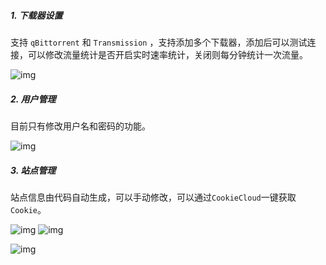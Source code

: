##### 1. 下载器设置

支持 `qBittorrent` 和 `Transmission` ，支持添加多个下载器，添加后可以测试连接，可以修改流量统计是否开启实时速率统计，关闭则每分钟统计一次流量。

![img](https://img1.pixhost.to/images/8549/638625072_pixpin_2025-09-08_16-56-09.png)

##### 2. 用户管理

目前只有修改用户名和密码的功能。

![img](https://img1.pixhost.to/images/8549/638625071_pixpin_2025-09-08_16-58-04.png)

##### 3. 站点管理

站点信息由代码自动生成，可以手动修改，可以通过`CookieCloud`一键获取`Cookie`。

![img](https://img1.pixhost.to/images/8549/638625070_pixpin_2025-09-08_16-59-24.png)
![img](https://img1.pixhost.to/images/8549/638626327_pixpin_2025-09-08_17-15-14.png)

![img](https://img1.pixhost.to/images/8549/638625067_pixpin_2025-09-08_17-01-13.png)
